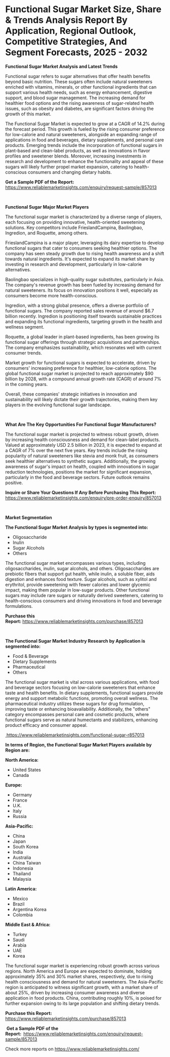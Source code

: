 <p><h1>Functional Sugar Market Size, Share & Trends Analysis Report By Application, Regional Outlook, Competitive Strategies, And Segment Forecasts, 2025 - 2032</h1></p><p><strong>Functional Sugar Market Analysis and Latest Trends</strong></p>
<p><p>Functional sugar refers to sugar alternatives that offer health benefits beyond basic nutrition. These sugars often include natural sweeteners enriched with vitamins, minerals, or other functional ingredients that can support various health needs, such as energy enhancement, digestive support, and blood sugar management. The increasing demand for healthier food options and the rising awareness of sugar-related health issues, such as obesity and diabetes, are significant factors driving the growth of this market.</p><p>The Functional Sugar Market is expected to grow at a CAGR of 14.2% during the forecast period. This growth is fueled by the rising consumer preference for low-calorie and natural sweeteners, alongside an expanding range of applications in food and beverages, dietary supplements, and personal care products. Emerging trends include the incorporation of functional sugars in plant-based and clean-label products, as well as innovations in flavor profiles and sweetener blends. Moreover, increasing investments in research and development to enhance the functionality and appeal of these sugars will likely further propel market expansion, catering to health-conscious consumers and changing dietary habits.</p></p>
<p><strong>Get a Sample PDF of the Report:&nbsp;</strong> <a href="https://www.reliablemarketinsights.com/enquiry/request-sample/857013?utm_campaign=2012&utm_medium=2&utm_source=Github&utm_content=ia&utm_term=14022025&utm_id=functional-sugar">https://www.reliablemarketinsights.com/enquiry/request-sample/857013</a></p>
<p>&nbsp;</p>
<p><strong>Functional Sugar Major Market Players</strong></p>
<p><p>The functional sugar market is characterized by a diverse range of players, each focusing on providing innovative, health-oriented sweetening solutions. Key competitors include FrieslandCampina, Baolingbao, Ingredion, and Roquette, among others.</p><p>FrieslandCampina is a major player, leveraging its dairy expertise to develop functional sugars that cater to consumers seeking healthier options. The company has seen steady growth due to rising health awareness and a shift towards natural ingredients. It's expected to expand its market share by investing in research and development, particularly in low-calorie alternatives.</p><p>Baolingbao specializes in high-quality sugar substitutes, particularly in Asia. The company's revenue growth has been fueled by increasing demand for natural sweeteners. Its focus on innovation positions it well, especially as consumers become more health-conscious.</p><p>Ingredion, with a strong global presence, offers a diverse portfolio of functional sugars. The company reported sales revenue of around $6.7 billion recently. Ingredion is positioning itself towards sustainable practices and expanding its functional ingredients, targeting growth in the health and wellness segment.</p><p>Roquette, a global leader in plant-based ingredients, has been growing its functional sugar offerings through strategic acquisitions and partnerships. The company emphasizes sustainability, which resonates well with current consumer trends.</p><p>Market growth for functional sugars is expected to accelerate, driven by consumers' increasing preference for healthier, low-calorie options. The global functional sugar market is projected to reach approximately $90 billion by 2028, with a compound annual growth rate (CAGR) of around 7% in the coming years.</p><p>Overall, these companies' strategic initiatives in innovation and sustainability will likely dictate their growth trajectories, making them key players in the evolving functional sugar landscape.</p></p>
<p>&nbsp;</p>
<p><strong>What Are The Key Opportunities For Functional Sugar Manufacturers?</strong></p>
<p><p>The functional sugar market is projected to witness robust growth, driven by increasing health consciousness and demand for clean-label products. Valued at approximately USD 2.5 billion in 2023, it is expected to expand at a CAGR of 7% over the next five years. Key trends include the rising popularity of natural sweeteners like stevia and monk fruit, as consumers seek healthier alternatives to synthetic sugars. Additionally, the growing awareness of sugar's impact on health, coupled with innovations in sugar reduction technologies, positions the market for significant expansion, particularly in the food and beverage sectors. Future outlook remains positive.</p></p>
<p><strong>Inquire or Share Your Questions If Any Before Purchasing This Report:</strong> <a href="https://www.reliablemarketinsights.com/enquiry/pre-order-enquiry/857013?utm_campaign=2012&utm_medium=2&utm_source=Github&utm_content=ia&utm_term=14022025&utm_id=functional-sugar">https://www.reliablemarketinsights.com/enquiry/pre-order-enquiry/857013</a></p>
<p>&nbsp;</p>
<p><strong>Market Segmentation</strong></p>
<p><strong>The Functional Sugar Market Analysis by types is segmented into:</strong></p>
<p><ul><li>Oligosaccharide</li><li>Inulin</li><li>Sugar Alcohols</li><li>Others</li></ul></p>
<p><p>The functional sugar market encompasses various types, including oligosaccharides, inulin, sugar alcohols, and others. Oligosaccharides are prebiotic fibers that support gut health, while inulin, a soluble fiber, aids digestion and enhances food texture. Sugar alcohols, such as xylitol and erythritol, provide sweetening with fewer calories and lower glycemic impact, making them popular in low-sugar products. Other functional sugars may include rare sugars or naturally derived sweeteners, catering to health-conscious consumers and driving innovations in food and beverage formulations.</p></p>
<p><strong>Purchase this Report:&nbsp;</strong><a href="https://www.reliablemarketinsights.com/purchase/857013?utm_campaign=2012&utm_medium=2&utm_source=Github&utm_content=ia&utm_term=14022025&utm_id=functional-sugar">https://www.reliablemarketinsights.com/purchase/857013</a></p>
<p>&nbsp;</p>
<p><strong>The Functional Sugar Market Industry Research by Application is segmented into:</strong></p>
<p><ul><li>Food & Beverage</li><li>Dietary Supplements</li><li>Pharmaceutical</li><li>Others</li></ul></p>
<p><p>The functional sugar market is vital across various applications, with food and beverage sectors focusing on low-calorie sweeteners that enhance taste and health benefits. In dietary supplements, functional sugars provide energy and support metabolic functions, promoting overall wellness. The pharmaceutical industry utilizes these sugars for drug formulation, improving taste or enhancing bioavailability. Additionally, the "others" category encompasses personal care and cosmetic products, where functional sugars serve as natural humectants and stabilizers, enhancing product efficacy and consumer appeal.</p></p>
<p><a href="https://www.reliablemarketinsights.com/functional-sugar-r857013?utm_campaign=2012&utm_medium=2&utm_source=Github&utm_content=ia&utm_term=14022025&utm_id=functional-sugar">&nbsp;https://www.reliablemarketinsights.com/functional-sugar-r857013</a></p>
<p><strong>In terms of Region, the Functional Sugar Market Players available by Region are:</strong></p>
<p>
    <p> <strong> North America: </strong>
        <ul>
            <li>United States</li>
            <li>Canada</li>
        </ul>
        </p> 
    <p> <strong> Europe: </strong>
        <ul>
            <li>Germany</li>
            <li>France</li>
            <li>U.K.</li>
            <li>Italy</li>
            <li>Russia</li>
        </ul>
        </p> 
    <p> <strong> Asia-Pacific: </strong>
        <ul>
            <li>China</li>
            <li>Japan</li>
            <li>South Korea</li>
            <li>India</li>
            <li>Australia</li>
            <li>China Taiwan</li>
            <li>Indonesia</li>
            <li>Thailand</li>
            <li>Malaysia</li>
        </ul>
        </p> 
    <p> <strong> Latin America: </strong>
        <ul>
            <li>Mexico</li>
            <li>Brazil</li>
            <li>Argentina Korea</li>
            <li>Colombia</li>
        </ul>
        </p> 
    <p> <strong> Middle East & Africa: </strong>
        <ul>
            <li>Turkey</li>
            <li>Saudi</li>
            <li>Arabia</li>
            <li>UAE</li>
            <li>Korea</li>
        </ul>
    </p>
    </p>
<p><p>The functional sugar market is experiencing robust growth across various regions. North America and Europe are expected to dominate, holding approximately 35% and 30% market shares, respectively, due to rising health consciousness and demand for natural sweeteners. The Asia-Pacific region is anticipated to witness significant growth, with a market share of about 25%, driven by increasing consumer awareness and diverse application in food products. China, contributing roughly 10%, is poised for further expansion owing to its large population and shifting dietary trends.</p></p>
<p><strong>Purchase this Report: </strong><a href="https://www.reliablemarketinsights.com/purchase/857013?utm_campaign=2012&utm_medium=2&utm_source=Github&utm_content=ia&utm_term=14022025&utm_id=functional-sugar">https://www.reliablemarketinsights.com/purchase/857013</a></p>
<p>&nbsp;<strong>Get a Sample PDF of the Report:&nbsp;&nbsp;</strong><a href="https://www.reliablemarketinsights.com/enquiry/request-sample/857013?utm_campaign=2012&utm_medium=2&utm_source=Github&utm_content=ia&utm_term=14022025&utm_id=functional-sugar">https://www.reliablemarketinsights.com/enquiry/request-sample/857013</a></p>
<p><strong></strong></p>
<p>Check more reports on <a href="https://www.reliablemarketinsights.com/?utm_campaign=2012&utm_medium=2&utm_source=Github&utm_content=ia&utm_term=14022025&utm_id=functional-sugar">https://www.reliablemarketinsights.com/</a></p>